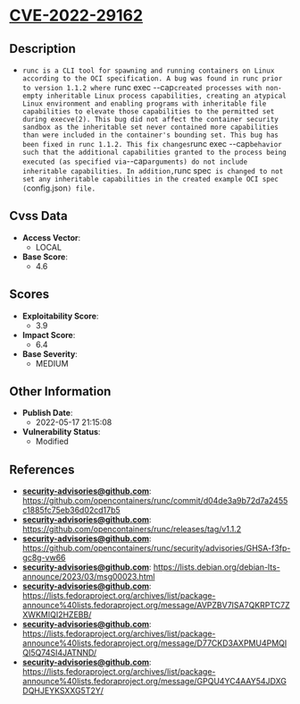 
# [CVE-2022-29162](https://cve.mitre.org/cgi-bin/cvename.cgi?name=CVE-2022-29162)

## Description

- `runc is a CLI tool for spawning and running containers on Linux according to the OCI specification. A bug was found in runc prior to version 1.1.2 where `runc exec --cap` created processes with non-empty inheritable Linux process capabilities, creating an atypical Linux environment and enabling programs with inheritable file capabilities to elevate those capabilities to the permitted set during execve(2). This bug did not affect the container security sandbox as the inheritable set never contained more capabilities than were included in the container's bounding set. This bug has been fixed in runc 1.1.2. This fix changes `runc exec --cap` behavior such that the additional capabilities granted to the process being executed (as specified via `--cap` arguments) do not include inheritable capabilities. In addition, `runc spec` is changed to not set any inheritable capabilities in the created example OCI spec (`config.json`) file.`

## Cvss Data

- **Access Vector**:
  - LOCAL
- **Base Score**:
  - 4.6

## Scores

- **Exploitability Score**:
  - 3.9
- **Impact Score**:
  - 6.4
- **Base Severity**:
  - MEDIUM

## Other Information

- **Publish Date**:
  - 2022-05-17 21:15:08
- **Vulnerability Status**:
  - Modified

## References

- **security-advisories@github.com**: https://github.com/opencontainers/runc/commit/d04de3a9b72d7a2455c1885fc75eb36d02cd17b5
- **security-advisories@github.com**: https://github.com/opencontainers/runc/releases/tag/v1.1.2
- **security-advisories@github.com**: https://github.com/opencontainers/runc/security/advisories/GHSA-f3fp-gc8g-vw66
- **security-advisories@github.com**: https://lists.debian.org/debian-lts-announce/2023/03/msg00023.html
- **security-advisories@github.com**: https://lists.fedoraproject.org/archives/list/package-announce%40lists.fedoraproject.org/message/AVPZBV7ISA7QKRPTC7ZXWKMIQI2HZEBB/
- **security-advisories@github.com**: https://lists.fedoraproject.org/archives/list/package-announce%40lists.fedoraproject.org/message/D77CKD3AXPMU4PMQIQI5Q74SI4JATNND/
- **security-advisories@github.com**: https://lists.fedoraproject.org/archives/list/package-announce%40lists.fedoraproject.org/message/GPQU4YC4AAY54JDXGDQHJEYKSXXG5T2Y/
